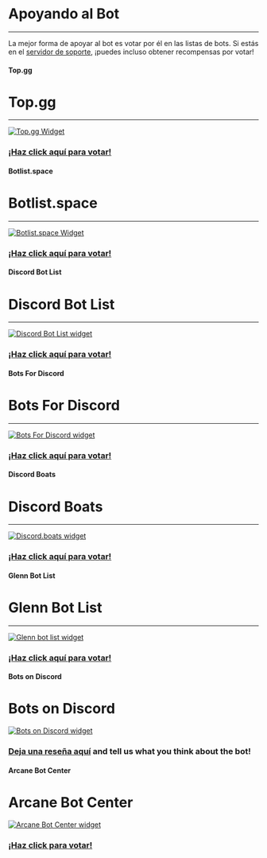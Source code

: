 # Apoyando al Bot
---
La mejor forma de apoyar al bot es votar por él en las listas de bots. Si estás en el [servidor de soporte](https://discord.gg/G5pEdUp), ¡puedes incluso obtener recompensas por votar!

<!-- tabs:start -->

#### **Top.gg**

# Top.gg
---
[![Top.gg Widget](https://discordbots.org/api/widget/564426594144354315.svg)](https://discordbots.org/bot/564426594144354315)
### [¡Haz click aquí para votar!](https://top.gg/bot/564426594144354315/vote)

#### **Botlist.space**

# Botlist.space
---
[![Botlist.space Widget](https://api.botlist.space/widget/564426594144354315/2)](https://botlist.space/bot/564426594144354315?utm_source=bls&utm_medium=widget&utm_campaign=564426594144354315)
### [¡Haz click aquí para votar!](https://botlist.space/bot/564426594144354315/upvote)

#### **Discord Bot List**

# Discord Bot List
---
[![Discord Bot List widget](https://discordbotlist.com/bots/564426594144354315/widget)](https://discordbotlist.com/bots/564426594144354315)
### [¡Haz click aquí para votar!](https://discordbotlist.com/bots/564426594144354315/upvote)

#### **Bots For Discord**

# Bots For Discord
---
[![Bots For Discord widget](https://botsfordiscord.com/api/bot/564426594144354315/widget)](https://botsfordiscord.com/bots/564426594144354315)
### [¡Haz click aquí para votar!](https://botsfordiscord.com/bot/564426594144354315/vote)

#### **Discord Boats**

# Discord Boats
---
[![Discord.boats widget](https://discord.boats/api/widget/564426594144354315)](https://discord.boats/bot/564426594144354315)
### [¡Haz click aquí para votar!](https://discord.boats/bot/564426594144354315/vote)

#### **Glenn Bot List**

# Glenn Bot List
---
[![Glenn bot list widget](https://glennbotlist.xyz/bot/564426594144354315/widget)](https://glennbotlist.xyz/bot/564426594144354315/vote)
### [¡Haz click aquí para votar!](https://glennbotlist.xyz/bot/564426594144354315/vote)

#### **Bots on Discord**

# Bots on Discord
[![Bots on Discord widget](https://bots.ondiscord.xyz/bots/564426594144354315/embed?showGuilds=true)](https://bots.ondiscord.xyz/bots/564426594144354315)
### [Deja una reseña aquí](https://bots.ondiscord.xyz/bots/564426594144354315/review) and tell us what you think about the bot!

#### **Arcane Bot Center**

# Arcane Bot Center
[![Arcane Bot Center widget](https://arcane-botcenter.xyz/api/widget/564426594144354315.svg)](https://arcane-botcenter.xyz/bot/564426594144354315)
### [¡Haz click para votar!](https://arcane-botcenter.xyz/bot/564426594144354315)

<!-- tabs:end -->
